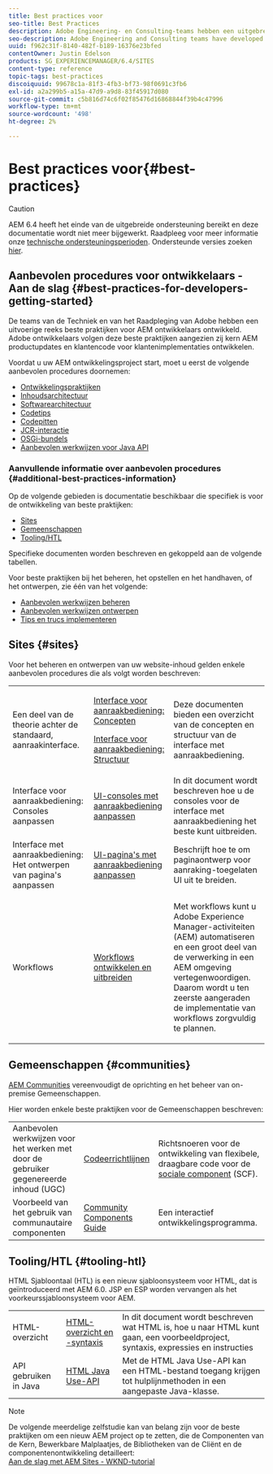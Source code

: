 ```yaml
---
title: Best practices voor
seo-title: Best Practices
description: Adobe Engineering- en Consulting-teams hebben een uitgebreide reeks best practices ontwikkeld voor AEM ontwikkelaars
seo-description: Adobe Engineering and Consulting teams have developed a comprehensive set of best practices for AEM developers
uuid: f962c31f-8140-482f-b189-16376e23bfed
contentOwner: Justin Edelson
products: SG_EXPERIENCEMANAGER/6.4/SITES
content-type: reference
topic-tags: best-practices
discoiquuid: 99678c1a-81f3-4fb3-bf73-98f0691c3fb6
exl-id: a2a299b5-a15a-47d9-a9d8-83f45917d080
source-git-commit: c5b816d74c6f02f85476d16868844f39b4c47996
workflow-type: tm+mt
source-wordcount: '498'
ht-degree: 2%

---
```


# Best practices voor{#best-practices}

>[!CAUTION]
>
>AEM 6.4 heeft het einde van de uitgebreide ondersteuning bereikt en deze documentatie wordt niet meer bijgewerkt. Raadpleeg voor meer informatie onze [technische ondersteuningsperioden](https://helpx.adobe.com/support/programs/eol-matrix.html). Ondersteunde versies zoeken [hier](https://experienceleague.adobe.com/docs/).

## Aanbevolen procedures voor ontwikkelaars - Aan de slag {#best-practices-for-developers-getting-started}

De teams van de Techniek en van het Raadpleging van Adobe hebben een uitvoerige reeks beste praktijken voor AEM ontwikkelaars ontwikkeld. Adobe ontwikkelaars volgen deze beste praktijken aangezien zij kern AEM productupdates en klantencode voor klantenimplementaties ontwikkelen.

Voordat u uw AEM ontwikkelingsproject start, moet u eerst de volgende aanbevolen procedures doornemen:

* [Ontwikkelingspraktijken](/help/sites-developing/development-practices.md)
* [Inhoudsarchitectuur](/help/sites-developing/content-architecture.md)
* [Softwarearchitectuur](/help/sites-developing/software-architecture.md)
* [Codetips](/help/sites-developing/coding-tips.md)
* [Codepitten](/help/sites-developing/code-pitfalls.md)
* [JCR-interactie](/help/sites-developing/jcr-integration.md)
* [OSGi-bundels](/help/sites-developing/osgi-bundles.md)
* [Aanbevolen werkwijzen voor Java API](https://experienceleague.adobe.com/docs/experience-manager-learn/foundation/development/understand-java-api-best-practices.html)

### Aanvullende informatie over aanbevolen procedures {#additional-best-practices-information}

Op de volgende gebieden is documentatie beschikbaar die specifiek is voor de ontwikkeling van beste praktijken:

* [Sites](#sites)
* [Gemeenschappen](/help/sites-developing/best-practices.md#communities)
* [Tooling/HTL](/help/sites-developing/best-practices.md#tooling-htl)

Specifieke documenten worden beschreven en gekoppeld aan de volgende tabellen.

Voor beste praktijken bij het beheren, het opstellen en het handhaven, of het ontwerpen, zie één van het volgende:

* [Aanbevolen werkwijzen beheren](/help/sites-administering/administer-best-practices.md)
* [Aanbevolen werkwijzen ontwerpen](/help/sites-authoring/best-practices.md)
* [Tips en trucs implementeren](/help/sites-deploying/best-practices.md)

## Sites {#sites}

Voor het beheren en ontwerpen van uw website-inhoud gelden enkele aanbevolen procedures die als volgt worden beschreven:

<table> 
 <tbody>
  <tr>
   <td>Een deel van de theorie achter de standaard, aanraakinterface.</td> 
   <td><p><a href="/help/sites-developing/touch-ui-concepts.md">Interface voor aanraakbediening: Concepten</a></p> <p><a href="/help/sites-developing/touch-ui-structure.md">Interface voor aanraakbediening: Structuur</a></p> </td> 
   <td>Deze documenten bieden een overzicht van de concepten en structuur van de interface met aanraakbediening.</td> 
  </tr>
  <tr>
   <td>Interface voor aanraakbediening: Consoles aanpassen </td> 
   <td><a href="/help/sites-developing/customizing-consoles-touch.md">UI-consoles met aanraakbediening aanpassen</a></td> 
   <td>In dit document wordt beschreven hoe u de consoles voor de interface met aanraakbediening het beste kunt uitbreiden.</td> 
  </tr>
  <tr>
   <td>Interface met aanraakbediening: Het ontwerpen van pagina's aanpassen</td> 
   <td><a href="/help/sites-developing/customizing-page-authoring-touch.md">UI-pagina's met aanraakbediening aanpassen</a></td> 
   <td>Beschrijft hoe te om paginaontwerp voor aanraking-toegelaten UI uit te breiden.</td> 
  </tr>
  <tr>
   <td>Workflows</td> 
   <td><a href="/help/sites-developing/workflows-best-practices.md">Workflows ontwikkelen en uitbreiden</a></td> 
   <td><p>Met workflows kunt u Adobe Experience Manager-activiteiten (AEM) automatiseren en een groot deel van de verwerking in een AEM omgeving vertegenwoordigen. Daarom wordt u ten zeerste aangeraden de implementatie van workflows zorgvuldig te plannen.</p> </td> 
  </tr>
 </tbody>
</table>

## Gemeenschappen {#communities}

[AEM Communities](/help/communities/overview.md) vereenvoudigt de oprichting en het beheer van on-premise Gemeenschappen.

Hier worden enkele beste praktijken voor de Gemeenschappen beschreven:

|  |  |  |
|---|---|---|
| Aanbevolen werkwijzen voor het werken met door de gebruiker gegenereerde inhoud (UGC) | [Codeerrichtlijnen](/help/communities/code-guide.md) | Richtsnoeren voor de ontwikkeling van flexibele, draagbare code voor de [sociale component](/help/communities/scf.md) (SCF). |
| Voorbeeld van het gebruik van communautaire componenten | [Community Components Guide](/help/communities/components-guide.md) | Een interactief ontwikkelingsprogramma. |

## Tooling/HTL {#tooling-htl}

HTML Sjabloontaal (HTL) is een nieuw sjabloonsysteem voor HTML, dat is geïntroduceerd met AEM 6.0. JSP en ESP worden vervangen als het voorkeurssjabloonsysteem voor AEM.

|  |  |  |
|---|---|---|
| HTML-overzicht | [HTML-overzicht en -syntaxis](https://helpx.adobe.com/experience-manager/htl/user-guide.html) | In dit document wordt beschreven wat HTML is, hoe u naar HTML kunt gaan, een voorbeeldproject, syntaxis, expressies en instructies |
| API gebruiken in Java | [HTML Java Use-API](https://helpx.adobe.com/experience-manager/htl/using/use-api.html) | Met de HTML Java Use-API kan een HTML-bestand toegang krijgen tot hulplijnmethoden in een aangepaste Java-klasse. |

>[!NOTE]
>
>De volgende meerdelige zelfstudie kan van belang zijn voor de beste praktijken om een nieuw AEM project op te zetten, die de Componenten van de Kern, Bewerkbare Malplaatjes, de Bibliotheken van de Cliënt en de componentenontwikkeling detailleert:\
>[Aan de slag met AEM Sites - WKND-tutorial](https://helpx.adobe.com/experience-manager/kt/sites/using/getting-started-wknd-tutorial-develop.html)

